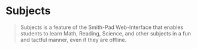 # Subjects

> Subjects is a feature of the Smith-Pad Web-Interface that enables students 
> to learn Math, Reading, Science, and other subjects in a fun and tactful 
> manner, even if they are offline. 
